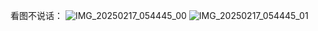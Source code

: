 看图不说话：
![IMG_20250217_054445_00](https://github.com/user-attachments/assets/bc1505d1-7f14-493a-bd49-c702ac8f1412)
![IMG_20250217_054445_01](https://github.com/user-attachments/assets/e9251b21-8a62-4cf4-a6c3-1df0f7c0e6d7)
